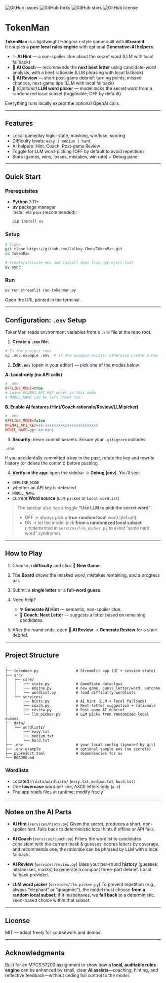 ![GitHub issues](https://img.shields.io/github/issues/uchicago-2025-capp30122/30122-project-mapademic?style=flat&color=gray)
![GitHub forks](https://img.shields.io/github/forks/uchicago-2025-capp30122/30122-project-mapademic?style=social)
![GitHub stars](https://img.shields.io/github/stars/uchicago-2025-capp30122/30122-project-mapademic?style=social)
![GitHub license](https://img.shields.io/github/license/uchicago-2025-capp30122/30122-project-mapademic?color=green)

# TokenMan

**TokenMan** is a lightweight Hangman-style game built with **Streamlit**.  
It couples a **pure local rules engine** with optional **Generative-AI helpers**:

- ✨ **AI Hint** — a non-spoiler clue about the secret word (LLM with local fallback)  
- 🤖 **AI Coach** — recommends the **next best letter** using candidate-word analysis, with a brief rationale (LLM phrasing with local fallback)  
- 📝 **AI Review** — short post-game debrief: turning points, missed chances, next-game tips (LLM with local fallback)  
- 🧠 *(Optional)* **LLM word picker** — model picks the secret word from a randomized local subset (toggleable; OFF by default)

Everything runs locally except the optional OpenAI calls.

---

## Features

- Local gameplay logic: state, masking, win/lose, scoring
- Difficulty levels: `easy | medium | hard`
- AI helpers: Hint, Coach, Post-game Review
- Toggle for LLM word-picking (OFF by default to avoid repetition)
- Stats (games, wins, losses, mistakes, win rate) + Debug panel

---

## Quick Start

### Prerequisites
- **Python** 3.11+
- **uv** package manager  
  Install via `pipx` (recommended):
  ```bash
  pip install uv
  ```

### Setup

```bash
# Clone
git clone https://github.com/Jalkey-Chen/TokenMan.git
cd TokenMan

# Create/activate env and install deps from pyproject.toml
uv sync
```

### Run

```bash
uv run streamlit run tokenman.py
```

Open the URL printed in the terminal.

---

## Configuration: `.env` Setup

TokenMan reads environment variables from a `.env` file at the repo root.

1. **Create a `.env` file**:

```bash
# In the project root
cp .env.example .env  # if the example exists; otherwise create a new .env
```

2. **Edit `.env`** (open in your editor) — pick one of the modes below.

**A. Local-only (no API calls)**

```ini
# .env
OFFLINE_MODE=true
# Leave OPENAI_API_KEY unset in this mode
# MODEL_NAME can be left unset too
```

**B. Enable AI features (Hint/Coach rationale/Review/LLM picker)**

```ini
# .env
OFFLINE_MODE=false
OPENAI_API_KEY=sk-xxxxxxxxxxxxxxxxxxxxxxxx
MODEL_NAME=gpt-4o-mini
```

3. **Security**: never commit secrets. Ensure your `.gitignore` includes:

```
.env
```

If you accidentally committed a key in the past, rotate the key and rewrite history (or delete the commit) before pushing.

4. **Verify in the app**: open the sidebar → **Debug (env)**.
   You’ll see:

* `OFFLINE_MODE`
* whether an API key is detected
* `MODEL_NAME`
* current **Word source** (`LLM-picked` or `Local wordlist`)

> The sidebar also has a toggle **“Use LLM to pick the secret word”**.
>
> * OFF → always pick a **true-random local** word (default).
> * ON  → let the model pick **from a randomized local subset** (implemented in `services/llm_picker.py` to avoid “same hard word” syndrome).

---

## How to Play

1. Choose a **difficulty** and click **🔁 New Game**.
2. The **Board** shows the masked word, mistakes remaining, and a progress bar.
3. Submit a **single letter** or a **full-word guess**.
4. Need help?

   * **✨ Generate AI Hint** — semantic, non-spoiler clue.
   * **🤖 Coach: Next Letter** — suggests a letter based on remaining candidates.
5. After the round ends, open **📝 AI Review** → **Generate Review** for a short debrief.

---

## Project Structure

```
.
├── tokenman.py                 # Streamlit app (UI + session state)
├── src/
│   ├── core/
│   │   ├── state.py            # GameState dataclass
│   │   ├── engine.py           # new_game, guess_letter/word, outcome
│   │   └── wordlist.py         # load difficulty wordlists
│   └── services/
│       ├── hints.py            # AI hint (LLM + local fallback)
│       ├── coach.py            # Next-letter suggestion + rationale
│       ├── review.py           # Post-game AI debrief
│       └── llm_picker.py       # LLM picks from randomized local subset
├── data/
│   └── wordlists/
│       ├── easy.txt
│       ├── medium.txt
│       └── hard.txt
├── .env                        # your local config (ignored by git)
├── .env.example                # optional sample env (no secrets)
├── pyproject.toml              # dependencies for uv
└── README.md
```

### Wordlists

* Located in `data/wordlists/` (`easy.txt`, `medium.txt`, `hard.txt`)
* One **lowercase** word per line, ASCII letters only (`a–z`)
* The app reads files at runtime; modify freely

---

## Notes on the AI Parts

* **AI Hint** (`services/hints.py`)
  Given the secret, produces a short, non-spoiler hint. Falls back to deterministic local hints if offline or API fails.

* **AI Coach** (`services/coach.py`)
  Filters the wordlist to candidates consistent with the current mask & guesses, scores letters by coverage, and recommends one; the rationale can be phrased by LLM with a local fallback.

* **AI Review** (`services/review.py`)
  Uses your per-round **history** (guesses, hits/misses, masks) to generate a compact three-part debrief. Local fallback provided.

* **LLM word picker** (`services/llm_picker.py`)
  To prevent repetition (e.g., always “elephant” or “quagmire”), the model must choose **from a random local subset**; if it misbehaves, we **fall back** to a deterministic, seed-based choice within that subset.

---

## License

MIT — adapt freely for coursework and demos.

---

## Acknowledgments

Built for an MPCS 57200 assignment to show how a **local, auditable rules engine** can be enhanced by small, clear **AI assists**—coaching, hinting, and reflective feedback—without ceding full control to the model.


